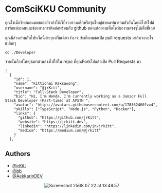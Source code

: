 
# ComSciKKU Community

คุณใช่เด็กวิทย์คอมมอขออ่ะป่าวถ้าใช้เว็บี้รวบรวมเด็กหรือรุ่นใหญ่สายเดฟมารวมตัวกันโดยมีโปรไฟล์การ์ดแต่ละคนและช่องทางการติดต่อพร้อมกับ github ของแต่ละคนเพื่อโชว์ผลงานต่างๆได้เต็มที่เลย

คุณมีส่วนร่วมกับโปรเจ็คนี้ง่ายๆแค่จิ้มเดียว ```Fork```  ซ่ะเฮียผมขอเปิด pull requests มาถ้าเจออะไรแปลกๆ

    

```
cd ./Developer
```
จากนั้นก็อปโค้ดjsonด้านล่างไปใส่ใน repo ที่คุณForkไปแล้วเปิด Pull Requests มา
```
[
  {
    "id": 1,
    "name": "Kittichai Raksawong",
    "username": "@jrKitt",
    "title": "Full-Stack Developer",
    "bio": "Hi, I'm Honda. I'm currently working as a Junior Full Stack Developer (Part-time) at APSTH ",
    "avatar": "https://avatars.githubusercontent.com/u/178362400?v=4",
    "skills": ["TypeScript", "Node.js", "Python", "Docker"],
    "links": {
      "github": "https://github.com/jrKitt",
      "website": "https://jrkitt.dev",
      "linkedin": "https://linkedin.com/in/jrkitt",
      "medium": "https://medium.com/@jrkitt"
    }
  },
```




## Authors

- [@jrKitt](https://www.github.com/jrKitt)
- [@bb](https://github.com/B-bsw)
- [@AekkarinDEV](https://github.com/AekkarinDEV)

<center>

<img src="https://img2.pic.in.th/pic/Screenshot-2568-07-22-at-13.48.57.png" alt="Screenshot 2568 07 22 at 13.48.57" border="0">

</center>